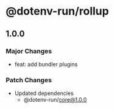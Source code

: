# @dotenv-run/rollup

## 1.0.0

### Major Changes

- feat: add bundler plugins

### Patch Changes

- Updated dependencies
  - @dotenv-run/core@1.0.0
